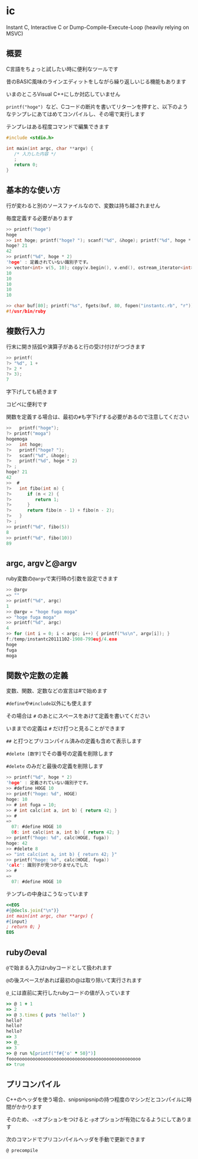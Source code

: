 ic
==

Instant C, Interactive C or Dump-Compile-Execute-Loop (heavily relying on MSVC)

概要
----
C言語をちょっと試したい時に便利なツールです

昔のBASIC風味のラインエディットをしながら繰り返しいじる機能もあります

いまのところVisual C++にしか対応していません

`printf("hoge") `など、Cコードの断片を書いてリターンを押すと、以下のようなテンプレにあてはめてコンパイルし、その場で実行します

テンプレはある程度コマンドで編集できます

```c
#include <stdio.h>

int main(int argc, char **argv) {
   /* 入力した内容 */
   ;
   return 0;
}
```

基本的な使い方
---
行が変わると別のソースファイルなので、変数は持ち越されません

毎度定義する必要があります

```c
>> printf("hoge")
hoge
>> int hoge; printf("hoge? "); scanf("%d", &hoge); printf("%d", hoge * 2)
hoge? 21
42
>> printf("%d", hoge * 2)
'hoge' : 定義されていない識別子です。
>> vector<int> v(5, 10); copy(v.begin(), v.end(), ostream_iterator<int>(cout, "\n"))
10
10
10
10
10

>> char buf[80]; printf("%s", fgets(buf, 80, fopen("instantc.rb", "r")))
#!/usr/bin/ruby
```
複数行入力
----
行末に開き括弧や演算子があると行の受け付けがつづきます

```c
>> printf(
?> "%d", 1 +
?> 2 *
?> 3);
7
```
字下げしても続きます

コピペに便利です

関数を定義する場合は、最初の` # `も字下げする必要があるので注意してください

```c
>>   printf("hoge");
?> printf("moga")
hogemoga
>>   int hoge;
?>   printf("hoge? ");
?>   scanf("%d", &hoge);
?>   printf("%d", hoge * 2)
?> ;
hoge? 21
42
>>  #
?>   int fibo(int n) {
?>      if (n < 2) {
?>         return 1;
?>      }
?>      return fibo(n - 1) + fibo(n - 2);
?>   }
?> ;
>> printf("%d", fibo(5))
8
>> printf("%d", fibo(10))
89
```
argc, argvと@argv
-----
ruby変数の`@argv`で実行時の引数を設定できます

```c
>> @argv
=> ""
>> printf("%d", argc)
1
>> @argv = "hoge fuga moga"
=> "hoge fuga moga"
>> printf("%d", argc)
4
>> for (int i = 0; i < argc; i++) { printf("%s\n", argv[i]); }
f:/temp/instantc20111102-1908-799euj/4.exe
hoge
fuga
moga
```
関数や定数の定義
----
変数、関数、定数などの宣言は#で始めます

`#define`や`#include`以外にも使えます

その場合は `#` のあとにスペースをあけて定義を書いてください

いままでの定義は `#` だけ打つと見ることができます

`##` と打つとプリコンパイル済みの定義も含めて表示します
 
`#delete [数字]`でその番号の定義を削除します

`#delete` のみだと最後の定義を削除します

```c
>> printf("%d", hoge * 2)
'hoge' : 定義されていない識別子です。
>> #define HOGE 10
>> printf("hoge: %d", HOGE)
hoge: 10
>> # int fuga = 10;
>> # int calc(int a, int b) { return 42; }
>> #
=>
  07: #define HOGE 10
  08: int calc(int a, int b) { return 42; }
>> printf("hoge: %d", calc(HOGE, fuga))
hoge: 42
>> #delete 8
=> "int calc(int a, int b) { return 42; }"
>> printf("hoge: %d", calc(HOGE, fuga))
'calc': 識別子が見つかりませんでした
>> #
=>
  07: #define HOGE 10
```
テンプレの中身はこうなっています

```ruby
<<EOS
#{@decls.join("\n")}
int main(int argc, char **argv) {
#{input}
; return 0; }
EOS
```
rubyのeval
----

`@`で始まる入力はrubyコードとして扱われます

`@`の後スペースがあれば最初の@は取り除いて実行されます

`@_`には直前に実行したrubyコードの値が入っています

```ruby
>> @ 1 + 1
=> 2
>> @ 3.times { puts 'hello?' }
hello?
hello?
hello?
=> 3
>> @_
=> 3
>> @ run %[printf("f#{'o' * 50}")]
foooooooooooooooooooooooooooooooooooooooooooooooooo
=> true
```
プリコンパイル
-----
C++のヘッダを使う場合、snipsnipsnipの持つ程度のマシンだとコンパイルに時間がかかります

そのため、`-x`オプションをつけると`-p`オプションが有効になるようにしてあります

次のコマンドでプリコンパイルヘッダを手動で更新できます

```ruby
@ precompile 
```
